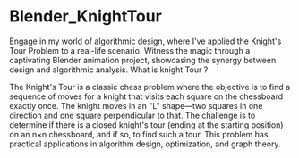 # Blender_KnightTour
Engage in my world of algorithmic design, where I've applied the Knight's Tour Problem to a real-life scenario. Witness the magic through a captivating Blender animation project, showcasing the synergy between design and algorithmic analysis. 
What is knight Tour ?

The Knight's Tour is a classic chess problem where the objective is to find a sequence of moves for a knight that visits each square on the chessboard exactly once. The knight moves in an "L" shape—two squares in one direction and one square perpendicular to that. The challenge is to determine if there is a closed knight's tour (ending at the starting position) on an n×n chessboard, and if so, to find such a tour. This problem has practical applications in algorithm design, optimization, and graph theory.

